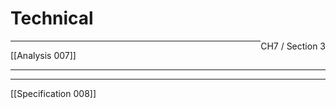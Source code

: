 # Technical
<span style="float: right">CH7 / Section 3</span>
<hr>
[[Analysis 007]]
<hr>

<hr>
[[Specification 008]]













